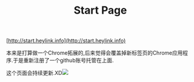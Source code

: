 ﻿---
layout: post
title: 'Start Page'
permalink: /2011/12/24/Start-page/

---

[http://start.heylink.info](http://start.heylink.info)

本来是打算做一个Chrome拓展的,后来觉得会覆盖掉新标签页的Chrome应用程序.于是重新注册了一个github账号托管在上面.

这个页面会持续更新.XD<img src="http://i.imgur.com/wFRsz.jpg">